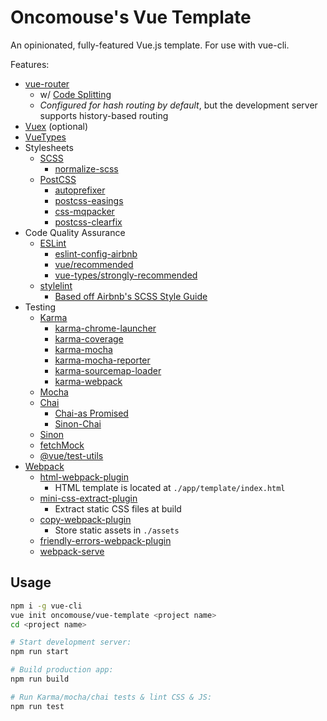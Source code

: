 # Oncomouse's Vue Template

An opinionated, fully-featured Vue.js template. For use with vue-cli.

Features:

* [vue-router](https://router.vuejs.org/)
	* w/ [Code Splitting](https://alexjoverm.github.io/2017/07/16/Lazy-load-in-Vue-using-Webpack-s-code-splitting/)
	* *Configured for hash routing by default*, but the development server supports history-based routing
* [Vuex](https://vuex.vuejs.org/) (optional)
* [VueTypes](dwightjack/vue-types)
* Stylesheets
	* [SCSS](http://sass-lang.com/)
		* [normalize-scss](JohnAlbin/normalize-scss)
	* [PostCSS](https://postcss.org/)
		* [autoprefixer](postcss/autoprefixer)
		* [postcss-easings](postcss/postcss-easings)
		* [css-mqpacker](hail2u/node-css-mqpacker)
		* [postcss-clearfix](seaneking/postcss-clearfix)
* Code Quality Assurance
	* [ESLint](https://eslint.org/)
		* [eslint-config-airbnb](airbnb/javascript/tree/master/packages/eslint-config-airbnb)
		* [vue/recommended](vuejs/eslint-plugin-vue)
		* [vue-types/strongly-recommended](dwightjack/eslint-plugin-vue-types)
	* [stylelint](https://stylelint.io/)
		* [Based off Airbnb's SCSS Style Guide](airbnb/css)
* Testing
	* [Karma](http://karma-runner.github.io/2.0/index.html)
		* [karma-chrome-launcher](karma-runner/karma-chrome-launcher)
		* [karma-coverage](karma-runner/karma-coverage)
		* [karma-mocha](karma-runner/karma-mocha)
		* [karma-mocha-reporter](litixsoft/karma-mocha-reporter)
		* [karma-sourcemap-loader](demerzel3/karma-sourcemap-loader)
		* [karma-webpack](webpack-contrib/karma-webpack)
	* [Mocha](https://mochajs.org/)
	* [Chai](http://www.chaijs.com/)
		* [Chai-as Promised](domenic/chai-as-promised)
		* [Sinon-Chai](http://www.chaijs.com/plugins/sinon-chai/)
	* [Sinon](http://sinonjs.org/)
	* [fetchMock](http://www.wheresrhys.co.uk/fetch-mock/)
	* [@vue/test-utils](https://vue-test-utils.vuejs.org/)
* [Webpack](https://webpack.js.org/)
	* [html-webpack-plugin](jantimon/html-webpack-plugin)
		* HTML template is located at `./app/template/index.html`
	* [mini-css-extract-plugin](webpack-contrib/mini-css-extract-plugin)
		* Extract static CSS files at build
	* [copy-webpack-plugin](webpack-contrib/copy-webpack-plugin)
		* Store static assets in `./assets`
	* [friendly-errors-webpack-plugin](geowarin/friendly-errors-webpack-plugin)
	* [webpack-serve](webpack-contrib/webpack-serve)

## Usage

~~~bash
npm i -g vue-cli
vue init oncomouse/vue-template <project name>
cd <project name>

# Start development server:
npm run start

# Build production app:
npm run build

# Run Karma/mocha/chai tests & lint CSS & JS:
npm run test
~~~
